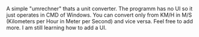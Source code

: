 A simple "umrechner" thats a unit converter. The programm has no UI so it just operates in CMD of Windows. You can convert only from KM/H in M/S (Kilometers per Hour in Meter per Second) and vice versa. Feel free to add more. I am still learning how to add a UI.
